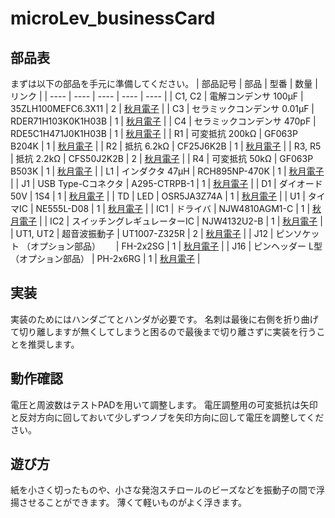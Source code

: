 # microLev_businessCard


## 部品表
まずは以下の部品を手元に準備してください。
| 部品記号  | 部品                      | 型番                | 数量 | リンク                                                  |
| ----     | ----                     | ----               | ---- | ----                                                   |
| C1, C2   | 電解コンデンサ 100μF       | 35ZLH100MEFC6.3X11 | 2    | [秋月電子](https://akizukidenshi.com/catalog/g/g102724/) |
| C3       | セラミックコンデンサ 0.01μF | RDER71H103K0K1H03B | 1    | [秋月電子](https://akizukidenshi.com/catalog/g/g108138/) |
| C4       | セラミックコンデンサ 470pF  | RDE5C1H471J0K1H03B | 1    | [秋月電子](https://akizukidenshi.com/catalog/g/g108110/) |
| R1       | 可変抵抗 200kΩ            | GF063P B204K       | 1    | [秋月電子](https://akizukidenshi.com/catalog/g/g114910/) |
| R2       | 抵抗 6.2kΩ               | CF25J6K2B          | 1    | [秋月電子](https://akizukidenshi.com/catalog/g/g114278/) |
| R3, R5   | 抵抗 2.2kΩ               | CFS50J2K2B         | 2    | [秋月電子](https://akizukidenshi.com/catalog/g/g107825/) |
| R4       | 可変抵抗 50kΩ             | GF063P B503K       | 1    | [秋月電子](https://akizukidenshi.com/catalog/g/g114908/) |
| L1       | インダクタ 47μH           | RCH895NP-470K      | 1    | [秋月電子](https://akizukidenshi.com/catalog/g/g116966/) |
| J1       | USB Type-Cコネクタ        | A295-CTRPB-1       | 1    | [秋月電子](https://akizukidenshi.com/catalog/g/g116895/) |
| D1       | ダイオード 50V            | 1S4                | 1    | [秋月電子](https://akizukidenshi.com/catalog/g/g116384/) |
| TD       | LED                      | OSR5JA3Z74A        | 1    | [秋月電子](https://akizukidenshi.com/catalog/g/g111577/) |
| U1       | タイマIC                  | NE555L-D08         | 1    | [秋月電子](https://akizukidenshi.com/catalog/g/g114051/) |
| IC1      | ドライバ                  | NJW4810AGM1-C      | 1    | [秋月電子](https://akizukidenshi.com/catalog/g/g114449/) |
| IC2      | スイッチングレギュレーターIC | NJW4132U2-B        | 1    | [秋月電子](https://akizukidenshi.com/catalog/g/g108271/) |
| UT1, UT2 | 超音波振動子               | UT1007-Z325R       | 2    | [秋月電子](https://akizukidenshi.com/catalog/g/g104490/) |
| J12 | ピンソケット （オプション部品）　　 | FH-2x2SG           | 1    | [秋月電子](https://akizukidenshi.com/catalog/g/g108337/) |
| J16 | ピンヘッダー L型 （オプション部品） | PH-2x6RG          | 1    | [秋月電子](https://akizukidenshi.com/catalog/g/g116794/) |

## 実装
実装のためにはハンダごてとハンダが必要です。
名刺は最後に右側を折り曲げて切り離しますが無くしてしまうと困るので最後まで切り離さずに実装を行うことを推奨します。

## 動作確認
電圧と周波数はテストPADを用いて調整します。
電圧調整用の可変抵抗は矢印と反対方向に回しておいて少しずつノブを矢印方向に回して電圧を調整してください。

## 遊び方
紙を小さく切ったものや、小さな発泡スチロールのビーズなどを振動子の間で浮揚させることができます。
薄くて軽いものがよく浮きます。